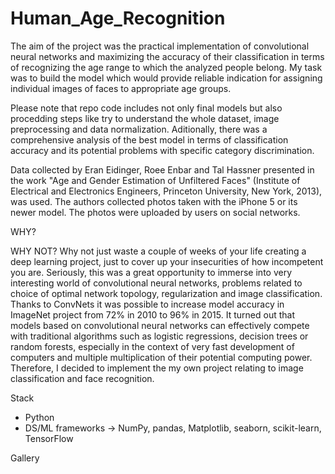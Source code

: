 # Human_Age_Recognition

The aim of the project was the practical implementation of convolutional neural networks and maximizing the accuracy of their classification in terms of recognizing the age range to which the analyzed people belong. My task was to build the model which would provide reliable indication for assigning individual images of faces to appropriate age groups.


Please note that repo code includes not only final models but also procedding steps like try to understand the whole dataset, image preprocessing and data normalization. Aditionally, there was a comprehensive analysis of the best model in terms of classification accuracy and its potential problems with specific category discrimination.

Data collected by Eran Eidinger, Roee Enbar and Tal Hassner presented in the work "Age and Gender Estimation of Unfiltered Faces" (Institute of Electrical and Electronics Engineers, Princeton University, New York, 2013), was used. The authors collected photos taken with the iPhone 5 or its newer model. The photos were uploaded by users on social networks.

WHY?

WHY NOT? Why not just waste a couple of weeks of your life creating a deep learning project, just to cover up your insecurities of how incompetent you are. Seriously, this was a great opportunity to immerse into very interesting world of convolutional neural networks, problems related to choice of optimal network topology, regularization and image classification. Thanks to ConvNets it was possible to increase model accuracy in ImageNet project from 72% in 2010 to 96% in 2015. 
It turned out that models based on convolutional neural networks can effectively compete with traditional algorithms such as logistic regressions, decision trees or random forests, especially in the context of very fast development of computers and multiple multiplication of their potential computing power. Therefore, I decided to implement the my own project relating to image classification and face recognition.


Stack
* Python
* DS/ML frameworks -> NumPy, pandas, Matplotlib, seaborn, scikit-learn, TensorFlow 

Gallery
